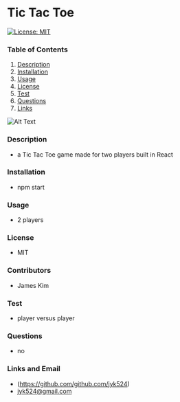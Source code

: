 # Tic Tac Toe

[![License: MIT](https://img.shields.io/badge/License-MIT-yellow.svg)](https://opensource.org/licenses/MIT)

### Table of Contents

1. [Description](#description)
2. [Installation](#installation)
3. [Usage](#usage)
4. [License](#license)
5. [Test](#test)
6. [Questions](#questions)
7. [Links](#links)

![Alt Text](https://github.com/jyk524/React-TicTacToe/blob/main/src/images/TicTacToe%20React.gif)

### Description

- a Tic Tac Toe game made for two players built in React

### Installation

- npm start

### Usage

- 2 players

### License

- MIT

### Contributors

- James Kim

### Test

- player versus player

### Questions

- no

### Links and Email

- (https://github.com/github.com/jyk524)
- jyk524@gmail.com
